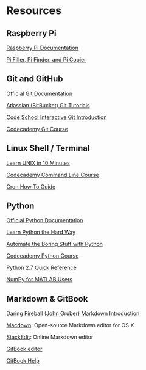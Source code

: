 # Resources

## Raspberry Pi
[Raspberry Pi Documentation](https://www.raspberrypi.org/documentation/)

[Pi Filler, Pi Finder, and Pi Copier](http://ivanx.com/raspberrypi/)

## Git and GitHub

[Official Git Documentation](https://git-scm.com/doc)

[Atlassian (BitBucket) Git Tutorials](https://www.atlassian.com/git/)

[Code School Interactive Git Introduction](https://try.github.io/)

[Codecademy Git Course](https://www.codecademy.com/en/courses/learn-git)

## Linux Shell / Terminal

[Learn UNIX in 10 Minutes](http://freeengineer.org/learnUNIXin10minutes.html)

[Codecademy Command Line Course](https://www.codecademy.com/en/courses/learn-the-command-line)

[Cron How To Guide](https://help.ubuntu.com/community/CronHowto)

## Python

[Official Python Documentation](https://docs.python.org/2/)

[Learn Python the Hard Way](http://learnpythonthehardway.org/book/index.html)

[Automate the Boring Stuff with Python](https://automatetheboringstuff.com/)

[Codecademy Python Course](https://www.codecademy.com/tracks/python)

[Python 2.7 Quick Reference](http://rgruet.free.fr/PQR27/PQR2.7.html)

[NumPy for MATLAB Users](http://mathesaurus.sourceforge.net/matlab-numpy.html)

## Markdown & GitBook
[Daring Fireball (John Gruber) Markdown Introduction](http://daringfireball.net/projects/markdown/)

[Macdown](http://macdown.uranusjr.com/): Open-source Markdown editor for OS X

[StackEdit](https://stackedit.io/): Online Markdown editor

[GitBook editor](https://www.gitbook.com/)

[GitBook Help](http://help.gitbook.com/)


